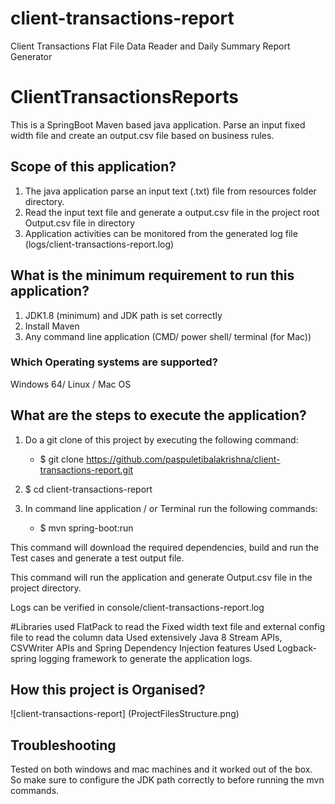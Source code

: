# client-transactions-report
Client Transactions Flat File Data Reader and Daily Summary Report Generator

# ClientTransactionsReports
This is a SpringBoot Maven based java application. Parse an input fixed width file and create an output.csv file based on business rules.

## Scope of this application?
1. The java application parse an input text (.txt) file from resources folder directory.
2. Read the input text file and generate a output.csv file in the project root Output.csv file in directory
3. Application activities can be monitored from the generated log file (logs/client-transactions-report.log)

## What is the minimum requirement to run this application?
1. JDK1.8 (minimum) and JDK path is set correctly
2. Install Maven
3. Any command line application (CMD/ power shell/ terminal (for Mac))

### Which Operating systems are supported?
Windows 64/ Linux / Mac OS

## What are the steps to execute the application?
1. Do a git clone of this project by executing the following command:
    - $ git clone https://github.com/paspuletibalakrishna/client-transactions-report.git
   
2. $ cd client-transactions-report
3. In command line application / or Terminal run the following commands:

    - $ mvn spring-boot:run
  
This command will download the required dependencies, build and run the Test cases and generate a test output file.
  
This command will run the application and generate Output.csv file in the project directory.

Logs can be verified in console/client-transactions-report.log

#Libraries used
FlatPack to read the Fixed width text file and external config file to read the column data
Used extensively Java 8 Stream APIs, CSVWriter APIs and Spring Dependency Injection features
Used Logback-spring logging framework to generate the application logs.

## How this project is Organised?

![client-transactions-report] (ProjectFilesStructure.png)

## Troubleshooting
Tested on both windows and mac machines and it worked out of the box. So make sure to configure the JDK path correctly to before running the mvn commands.
